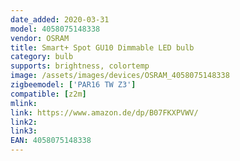 ```yaml
---
date_added: 2020-03-31
model: 4058075148338
vendor: OSRAM
title: Smart+ Spot GU10 Dimmable LED bulb
category: bulb
supports: brightness, colortemp
image: /assets/images/devices/OSRAM_4058075148338
zigbeemodel: ['PAR16 TW Z3']
compatible: [z2m]
mlink: 
link: https://www.amazon.de/dp/B07FKXPVWV/
link2: 
link3: 
EAN: 4058075148338
---
```

